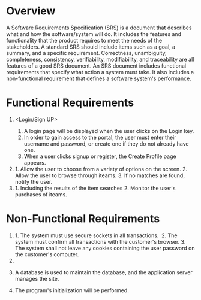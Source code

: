 # Overview

A Software Requirements Specification (SRS) is a document that describes what and how the software/system will do. It includes the features and functionality that the product requires to meet the needs of the stakeholders. A standard SRS should include items such as a goal, a summary, and a specific requirement. Correctness, unambiguity, completeness, consistency, verifiability, modifiability, and traceability are all features of a good SRS document. An SRS document includes functional requirements that specify what action a system must take. It also includes a non-functional requirement that defines a software system's performance.

# Functional Requirements

1. <Login/Sign UP>
   1. A login page will be displayed when the user clicks on the Login key.
   2. In order to gain access to the portal, the user must enter their username and password, or create one if they do not already have one.
   3. When a user clicks signup or register, the Create Profile page appears.

2. <Search facilty>
   1. Allow the user to choose from a variety of options on the screen.
   2. Allow the user to browse through iteams.
   3. If no matches are found, notify the user. 
   

3. <Display the items>
   1. Including the results of the item searches
   2. Monitor the user's purchases of iteams.

# Non-Functional Requirements

1. <Security>
    1. The system must use secure sockets in all transactions. 
    2. The system must confirm all transactions with the customer's browser.
    3. The system shall not leave any cookies containing the user password on the customer's computer.

2. <Maintainability>
  1. A database is used to maintain the database, and the application server manages the site.
  2. The program's initialization will be performed.
